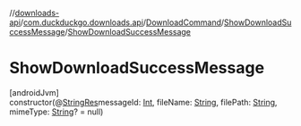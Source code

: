 //[downloads-api](../../../../index.md)/[com.duckduckgo.downloads.api](../../index.md)/[DownloadCommand](../index.md)/[ShowDownloadSuccessMessage](index.md)/[ShowDownloadSuccessMessage](-show-download-success-message.md)

# ShowDownloadSuccessMessage

[androidJvm]\
constructor(@[StringRes](https://developer.android.com/reference/kotlin/androidx/annotation/StringRes.html)messageId: [Int](https://kotlinlang.org/api/latest/jvm/stdlib/kotlin/-int/index.html), fileName: [String](https://kotlinlang.org/api/latest/jvm/stdlib/kotlin/-string/index.html), filePath: [String](https://kotlinlang.org/api/latest/jvm/stdlib/kotlin/-string/index.html), mimeType: [String](https://kotlinlang.org/api/latest/jvm/stdlib/kotlin/-string/index.html)? = null)
